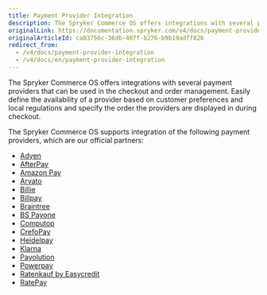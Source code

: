 ```yaml
---
title: Payment Provider Integration
description: The Spryker Commerce OS offers integrations with several payment providers that can be used in the checkout and order management.
originalLink: https://documentation.spryker.com/v4/docs/payment-provider-integration
originalArticleId: ca83756c-36db-407f-b276-b9b19adff826
redirect_from:
  - /v4/docs/payment-provider-integration
  - /v4/docs/en/payment-provider-integration
---
```


The Spryker Commerce OS offers integrations with several payment providers that can be used in the checkout and order management. Easily define the availability of a provider based on customer preferences and local regulations and specify the order the providers are displayed in during checkout.

The Spryker Commerce OS supports integration of the following payment providers, which are our official partners:

* [Adyen](/docs/scos/dev/technology-partners/page.version/payment-partners/adyen/adyen.html)
* [AfterPay](/docs/scos/dev/technology-partners/page.version/payment-partners/afterpay/afterpay.html)
* [Amazon Pay](/docs/scos/dev/technology-partners/page.version/payment-partners/amazon-pay/amazon-pay.html)
* [Arvato](/docs/scos/dev/technology-partners/page.version/payment-partners/arvato/arvato.html)
* [Billie](/docs/scos/dev/technology-partners/page.version/payment-partners/billie.html)
* [Billpay](/docs/scos/dev/technology-partners/page.version/payment-partners/billpay/billpay.html)
* [Braintree](/docs/scos/dev/technology-partners/page.version/payment-partners/braintree/braintree.html)
* [BS Payone](/docs/scos/dev/technology-partners/page.version/payment-partners/bs-payone/bs-payone.html)
* [Computop](/docs/scos/dev/technology-partners/page.version/payment-partners/computop/computop.html)
* [CrefoPay](/docs/scos/dev/technology-partners/page.version/payment-partners/crefopay/crefopay.html)
* [Heidelpay](/docs/scos/dev/technology-partners/page.version/payment-partners/heidelpay/heidelpay.html)
* [Klarna](/docs/scos/dev/technology-partners/page.version/payment-partners/klarna/klarna.html)
* [Payolution](/docs/scos/dev/technology-partners/page.version/payment-partners/payolution/payolution.html)
* [Powerpay](/docs/scos/dev/technology-partners/page.version/payment-partners/powerpay.html)
* [Ratenkauf by Easycredit](/docs/scos/dev/technology-partners/page.version/payment-partners/ratenkauf-by-easycredit/ratenkauf-by-easycredit.html)
* [RatePay](/docs/scos/dev/technology-partners/page.version/payment-partners/ratepay/ratepay.html)

